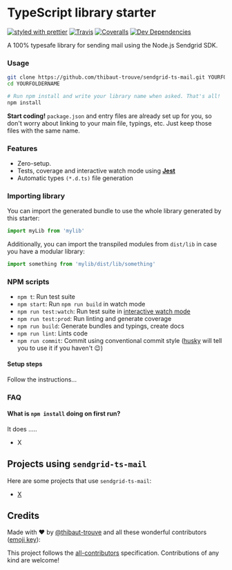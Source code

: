 # TypeScript library starter

[![styled with prettier](https://img.shields.io/badge/styled_with-prettier-ff69b4.svg)](https://github.com/prettier/prettier)
[![Travis](https://img.shields.io/travis/thibaut-trouve/sendgrid-ts-mail.svg)](https://travis-ci.org/thibaut-trouve/sendgrid-ts-mail)
[![Coveralls](https://img.shields.io/coveralls/thibaut-trouve/sendgrid-ts-mail.svg)](https://coveralls.io/github/thibaut-trouve/sendgrid-ts-mail)
[![Dev Dependencies](https://david-dm.org/thibaut-trouve/sendgrid-ts-mail/dev-status.svg)](https://david-dm.org/thibaut-trouve/sendgrid-ts-mail?type=dev)

A 100% typesafe library for sending mail using the Node.js Sendgrid SDK.

### Usage

```bash
git clone https://github.com/thibaut-trouve/sendgrid-ts-mail.git YOURFOLDERNAME
cd YOURFOLDERNAME

# Run npm install and write your library name when asked. That's all!
npm install
```

**Start coding!** `package.json` and entry files are already set up for you, so don't worry about linking to your main file, typings, etc. Just keep those files with the same name.

### Features

 - Zero-setup.
 - Tests, coverage and interactive watch mode using **[Jest](http://facebook.github.io/jest/)**
 - Automatic types `(*.d.ts)` file generation

### Importing library

You can import the generated bundle to use the whole library generated by this starter:

```javascript
import myLib from 'mylib'
```

Additionally, you can import the transpiled modules from `dist/lib` in case you have a modular library:

```javascript
import something from 'mylib/dist/lib/something'
```

### NPM scripts

 - `npm t`: Run test suite
 - `npm start`: Run `npm run build` in watch mode
 - `npm run test:watch`: Run test suite in [interactive watch mode](http://facebook.github.io/jest/docs/cli.html#watch)
 - `npm run test:prod`: Run linting and generate coverage
 - `npm run build`: Generate bundles and typings, create docs
 - `npm run lint`: Lints code
 - `npm run commit`: Commit using conventional commit style ([husky](https://github.com/typicode/husky) will tell you to use it if you haven't :wink:)

#### Setup steps

Follow the instructions...


### FAQ
#### What is `npm install` doing on first run?

It does .....
- X





## Projects using `sendgrid-ts-mail`

Here are some projects that use `sendgrid-ts-mail`:

- [X](https://github.com/)

## Credits

Made with :heart: by [@thibaut-trouve](https://twitter.com/thibaut-trouve) and all these wonderful contributors ([emoji key](https://github.com/kentcdodds/all-contributors#emoji-key)):

<!-- ALL-CONTRIBUTORS-LIST:START - Do not remove or modify this section -->
<!-- prettier-ignore -->
<!-- ALL-CONTRIBUTORS-LIST:END -->

This project follows the [all-contributors](https://github.com/all-contributors/all-contributors) specification. Contributions of any kind are welcome!
